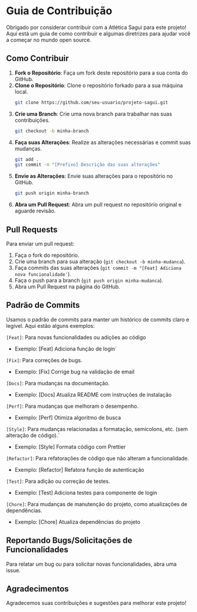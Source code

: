 # Guia de Contribuição

Obrigado por considerar contribuir com a Atlética Sagui para este projeto! Aqui está um guia de como contribuir e algumas diretrizes para ajudar você a começar no mundo open source.

## Como Contribuir

1. **Fork o Repositório**: Faça um fork deste repositório para a sua conta do GitHub.
2. **Clone o Repositório**: Clone o repositório forkado para a sua máquina local.
   ```bash
   git clone https://github.com/seu-usuario/projeto-sagui.git
   ```
3. **Crie uma Branch**: Crie uma nova branch para trabalhar nas suas contribuições.
   ```bash
   git checkout -b minha-branch
   ```
4. **Faça suas Alterações**: Realize as alterações necessárias e commit suas mudanças.
   ```bash
   git add .
   git commit -m "[Prefixo] Descrição das suas alterações"
   ```
5. **Envie as Alterações**: Envie suas alterações para o repositório no GitHub.
   ```bash
   git push origin minha-branch
   ```
6. **Abra um Pull Request**: Abra um pull request no repositório original e aguarde revisão.

## Pull Requests

Para enviar um pull request:

1. Faça o fork do repositório.
2. Crie uma branch para sua alteração (`git checkout -b minha-mudanca`).
3. Faça commits das suas alterações (`git commit -m "[Feat] Adiciona nova funcionalidade'`).
4. Faça o push para a branch (`git push origin minha-mudanca`).
5. Abra um Pull Request na página do GitHub.

## Padrão de Commits

Usamos o padrão de commits para manter um histórico de commits claro e legível. Aqui estão alguns exemplos:

`[Feat]`: Para novas funcionalidades ou adições ao código

- Exemplo: [Feat] Adiciona função de login`

`[Fix]`: Para correções de bugs.

- Exemplo: [Fix] Corrige bug na validação de email

`[Docs]`: Para mudanças na documentação.

- Exemplo: [Docs] Atualiza README com instruções de instalação

`[Perf]`: Para mudanças que melhoram o desempenho.

- Exemplo: [Perf] Otimiza algoritmo de busca

`[Style]`: Para mudanças relacionadas a formatação, semicolons, etc. (sem alteração de código).`

- Exemplo: [Style] Formata código com Prettier

`[Refactor]`: Para refatorações de código que não alteram a funcionalidade.

- Exemplo: [Refactor] Refatora função de autenticação

`[Test]`: Para adição ou correção de testes.

- Exemplo: [Test] Adiciona testes para componente de login

`[Chore]`: Para mudanças de manutenção do projeto, como atualizações de dependências.

- Exemplo: [Chore] Atualiza dependências do projeto

## Reportando Bugs/Solicitações de Funcionalidades

Para relatar um bug ou para solicitar novas funcionalidades, abra uma issue.

## Agradecimentos

Agradecemos suas contribuições e sugestões para melhorar este projeto!
